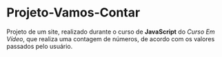 # Projeto-Vamos-Contar
 Projeto de um site, realizado durante o curso de **JavaScript** do _Curso Em Vídeo_, que realiza uma contagem de números, de acordo com os valores passados pelo usuário.
